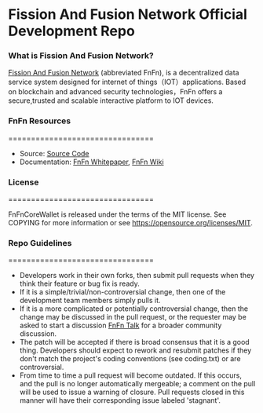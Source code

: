 Fission And Fusion Network Official Development Repo
==================================

### What is Fission And Fusion Network?
[Fission And Fusion Network](https://fnfn.io) (abbreviated FnFn), is a decentralized data service system designed for internet of things（IOT）applications. Based on blockchain and advanced security technologies，FnFn offers a secure,trusted and scalable interactive platform to IOT devices.

### FnFn Resources
================================

* Source:
[Source Code](https://github.com/FissionAndFusion/FnFnCoreWallet)
* Documentation: 
[FnFn Whitepaper](http://fnfn.io/doc/whitepaper.pdf),
[FnFn Wiki](https://github.com/FissionAndFusion/FnFnCoreWallet/wiki)

### License
================================

FnFnCoreWallet is released under the terms of the MIT license. See COPYING for more information or see https://opensource.org/licenses/MIT.

### Repo Guidelines
================================

* Developers work in their own forks, then submit pull requests when they think their feature or bug fix is ready.
* If it is a simple/trivial/non-controversial change, then one of the development team members simply pulls it.
* If it is a more complicated or potentially controversial change, then the change may be discussed in the pull request, or the requester may be asked to start a discussion [FnFn Talk](https://dev.fnfn.app) for a broader community discussion. 
* The patch will be accepted if there is broad consensus that it is a good thing. Developers should expect to rework and resubmit patches if they don't match the project's coding conventions (see coding.txt) or are controversial.
* From time to time a pull request will become outdated. If this occurs, and the pull is no longer automatically mergeable; a comment on the pull will be used to issue a warning of closure.  Pull requests closed in this manner will have their corresponding issue labeled 'stagnant'.
